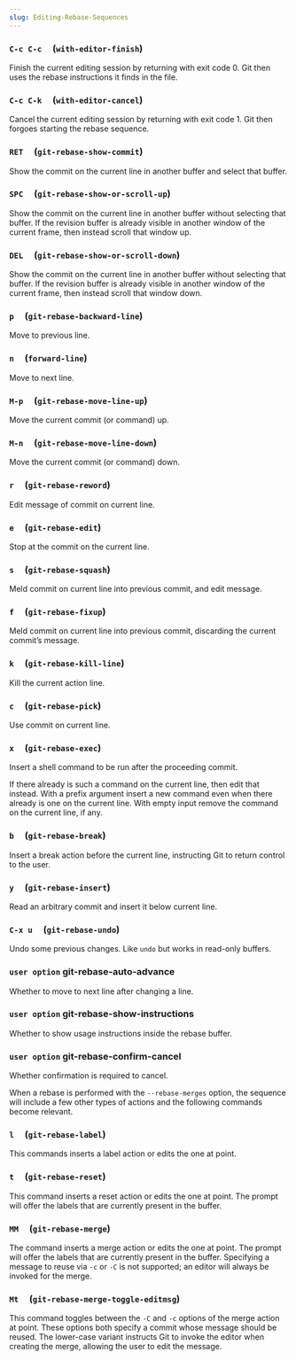 ```yaml
---
slug: Editing-Rebase-Sequences
---
```


### `C-c C-c`     (`with-editor-finish`)

Finish the current editing session by returning with exit code 0. Git then uses the rebase instructions it finds in the file.

### `C-c C-k`     (`with-editor-cancel`)

Cancel the current editing session by returning with exit code 1. Git then forgoes starting the rebase sequence.

### `RET`     (`git-rebase-show-commit`)

Show the commit on the current line in another buffer and select that buffer.

### `SPC`     (`git-rebase-show-or-scroll-up`)

Show the commit on the current line in another buffer without selecting that buffer. If the revision buffer is already visible in another window of the current frame, then instead scroll that window up.

### `DEL`     (`git-rebase-show-or-scroll-down`)

Show the commit on the current line in another buffer without selecting that buffer. If the revision buffer is already visible in another window of the current frame, then instead scroll that window down.

### `p`     (`git-rebase-backward-line`)

Move to previous line.

### `n`     (`forward-line`)

Move to next line.

### `M-p`     (`git-rebase-move-line-up`)

Move the current commit (or command) up.

### `M-n`     (`git-rebase-move-line-down`)

Move the current commit (or command) down.

### `r`     (`git-rebase-reword`)

Edit message of commit on current line.

### `e`     (`git-rebase-edit`)

Stop at the commit on the current line.

### `s`     (`git-rebase-squash`)

Meld commit on current line into previous commit, and edit message.

### `f`     (`git-rebase-fixup`)

Meld commit on current line into previous commit, discarding the current commit’s message.

### `k`     (`git-rebase-kill-line`)

Kill the current action line.

### `c`     (`git-rebase-pick`)

Use commit on current line.

### `x`     (`git-rebase-exec`)

Insert a shell command to be run after the proceeding commit.

If there already is such a command on the current line, then edit that instead. With a prefix argument insert a new command even when there already is one on the current line. With empty input remove the command on the current line, if any.

### `b`     (`git-rebase-break`)

Insert a break action before the current line, instructing Git to return control to the user.

### `y`     (`git-rebase-insert`)

Read an arbitrary commit and insert it below current line.

### `C-x u`     (`git-rebase-undo`)

Undo some previous changes. Like `undo` but works in read-only buffers.

### <span className="tag useroption">`user option`</span> **git-rebase-auto-advance**

Whether to move to next line after changing a line.

### <span className="tag useroption">`user option`</span> **git-rebase-show-instructions**

Whether to show usage instructions inside the rebase buffer.

### <span className="tag useroption">`user option`</span> **git-rebase-confirm-cancel**

Whether confirmation is required to cancel.

When a rebase is performed with the `--rebase-merges` option, the sequence will include a few other types of actions and the following commands become relevant.

### `l`     (`git-rebase-label`)

This commands inserts a label action or edits the one at point.

### `t`     (`git-rebase-reset`)

This command inserts a reset action or edits the one at point. The prompt will offer the labels that are currently present in the buffer.

### `MM`     (`git-rebase-merge`)

The command inserts a merge action or edits the one at point. The prompt will offer the labels that are currently present in the buffer. Specifying a message to reuse via `-c` or `-C` is not supported; an editor will always be invoked for the merge.

### `Mt`     (`git-rebase-merge-toggle-editmsg`)

This command toggles between the `-C` and `-c` options of the merge action at point. These options both specify a commit whose message should be reused. The lower-case variant instructs Git to invoke the editor when creating the merge, allowing the user to edit the message.
